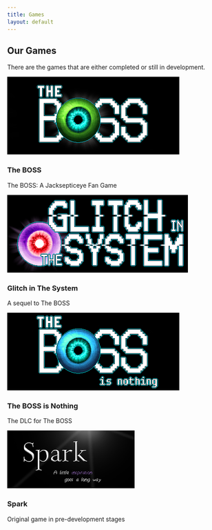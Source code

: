 ```yaml
---
title: Games
layout: default
--- 
```

  <h2>
    Our Games
  </h2>
  <p>There are the games that are either completed or still in development.</p>
  <div class="container">
    <div class="row justify-content-end">
      <div class="col">
        <a href="our-games/the-boss.html"><img src="img/the boss image.png" alt="The Boss"></a>
        <h3 class="blue-text">The BOSS</h3>
        <p>The BOSS: A Jacksepticeye Fan Game</p>
      </div>
      <div class="col">
        <a href="our-games/glitch-in-the-system.html"><img src="img/glitch image.png" alt="Glitch In The System"></a>
        <h3 class="blue-text">Glitch in The System</h3>
        <p>A sequel to The BOSS</p>
      </div>
      <div class="w-100">
      </div>
      <div class="col">
        <a href="our-games/the-boss-is-nothing.html"><img src="img/tbin.png" alt="The Boss Is Nothing"></a>
        <h3 class="blue-text">The BOSS is Nothing</h3>
        <p>The DLC for The BOSS</p>
      </div>
      <div class="col">
        <a href="our-games/spark.html"><img src="img/spark thumb.webp" alt="Spark"></a>
        <h3 class="blue-text">Spark</h3>
        <p>Original game in pre-development stages</p>
      </div>
    </div>
  </div>